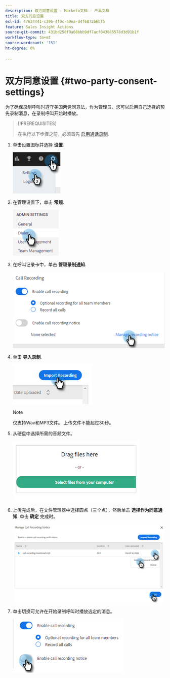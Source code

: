 ```yaml
---
description: 双方同意设置 — Marketo文档 — 产品文档
title: 双方同意设置
exl-id: 47634441-c396-4f0c-a9ea-d4f6872b6bf5
feature: Sales Insight Actions
source-git-commit: 431bd258f9a68bbb9df7acf043085578d3d91b1f
workflow-type: tm+mt
source-wordcount: '151'
ht-degree: 0%

---
```


# 双方同意设置 {#two-party-consent-settings}

为了确保录制呼叫时遵守美国两党同意法，作为管理员，您可以启用自己选择的预先录制消息，在录制呼叫开始时播放。

>[!PREREQUISITES]
>
>在执行以下步骤之前，必须首先 [启用通话录制](/help/marketo/product-docs/marketo-sales-insight/actions/phone/enable-call-recording.md).

1. 单击设置图标并选择 **设置**.

   ![](assets/two-party-consent-settings-1.png)

1. 在管理设置下，单击 **常规**.

   ![](assets/two-party-consent-settings-2.png)

1. 在呼叫记录卡中，单击 **管理录制通知**.

   ![](assets/two-party-consent-settings-3.png)

1. 单击 **导入录制**.

   ![](assets/two-party-consent-settings-4.png)

   >[!NOTE]
   >
   >仅支持Wav和MP3文件。 上传文件不能超过30秒。

1. 从硬盘中选择所需的音频文件。

   ![](assets/two-party-consent-settings-5.png)

1. 上传完成后，在文件管理器中选择圆点（三个点），然后单击 **选择作为同意通知**. 单击 **确定** 完成时。

   ![](assets/two-party-consent-settings-6.png)

1. 单击切换可允许在开始录制呼叫时播放选定的消息。

   ![](assets/two-party-consent-settings-7.png)
